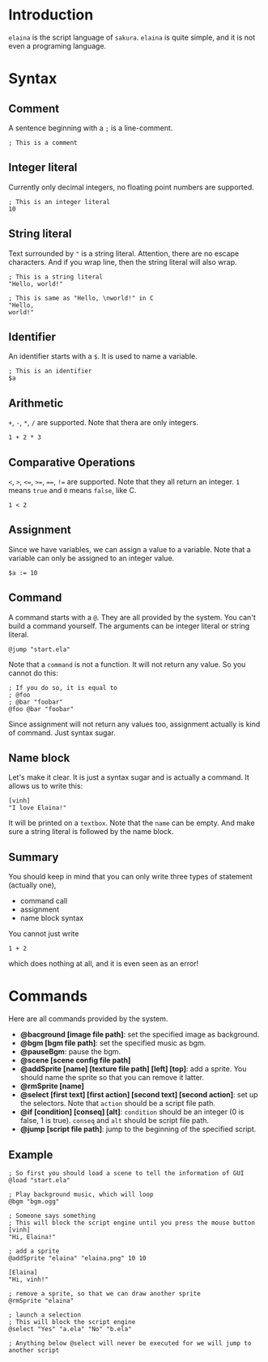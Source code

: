 # Introduction

`elaina` is the script language of `sakura`. `elaina` is quite simple, and it is not even a programing language.

# Syntax

## Comment

A sentence beginning with a `;` is a line-comment.

```ela
; This is a comment
```

## Integer literal

Currently only decimal integers, no floating point numbers are supported.

```ela
; This is an integer literal
10
```

## String literal

Text surrounded by `"` is a string literal. Attention, there are no escape characters. And if you wrap line, then the string literal will also wrap.

```ela
; This is a string literal
"Hello, world!"

; This is same as "Hello, \nworld!" in C
"Hello, 
world!"
```

## Identifier

An identifier starts with a `$`. It is used to name a variable.

```
; This is an identifier
$a
```

## Arithmetic

`+`, `-`, `*`, `/` are supported. Note that thera are only integers.

```ela
1 + 2 * 3
```

## Comparative Operations

`<`, `>`, `<=`, `>=`, `==`, `!=` are supported. Note that they all return an integer. `1` means `true` and `0` means `false`, like C.

```ela
1 < 2
```

## Assignment

Since we have variables, we can assign a value to a variable. Note that a variable can only be assigned to an integer value.

```ela
$a := 10
```

## Command

A command starts with a `@`. They are all provided by the system. You can't build a command yourself. The arguments can be integer literal or string literal.

```ela
@jump "start.ela"
```

Note that a `command` is not a function. It will not return any value. So you cannot do this:

```ela
; If you do so, it is equal to
; @foo
; @bar "foobar"
@foo @bar "foobar"
```

Since assignment will not return any values too, assignment actually is kind of command. Just syntax sugar.

## Name block

Let's make it clear. It is just a syntax sugar and is actually a command. It allows us to write this:

```
[vinh]
"I love Elaina!"
```

It will be printed on a `textbox`. Note that the `name` can be empty. And make sure a string literal is followed by the name block.

## Summary

You should keep in mind that you can only write three types of statement (actually one),

* command call
* assignment
* name block syntax

You cannot just write

```ela
1 + 2
```

which does nothing at all, and it is even seen as an error!

# Commands

Here are all commands provided by the system.

* **@bacground [image file path]**: set the specified image as background.
* **@bgm [bgm file path]**: set the specified music as bgm.
* **@pauseBgm**: pause the bgm.
* **@scene [scene config file path]**
* **@addSprite [name] [texture file path] [left] [top]**: add a sprite. You should name the sprite so that you can remove it latter.
* **@rmSprite [name]**
* **@select [first text] [first action] [second text] [second action]**: set up the selectors. Note that `action` should be a script file path.
* **@if [condition] [conseq] [alt]**: `condition` should be an integer (0 is false, 1 is true). `conseq` and `alt` should be script file path.
* **@jump [script file path]**: jump to the beginning of the specified script.

## Example

```ela
; So first you should load a scene to tell the information of GUI
@load "start.ela"

; Play background music, which will loop
@bgm "bgm.ogg"

; Someone says something
; This will block the script engine until you press the mouse button
[vinh]
"Hi, Elaina!"

; add a sprite
@addSprite "elaina" "elaina.png" 10 10

[Elaina]
"Hi, vinh!"

; remove a sprite, so that we can draw another sprite
@rmSprite "elaina"

; launch a selection
; This will block the script engine
@select "Yes" "a.ela" "No" "b.ela"

; Anything below @select will never be executed for we will jump to another script
```

